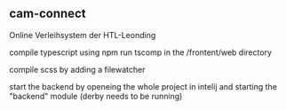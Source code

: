 ## cam-connect

Online Verleihsystem der HTL-Leonding

compile typescript using npm run tscomp in the /frontent/web directory

compile scss by adding a filewatcher

start the backend by openeing the whole project in intelij and starting the "backend" module (derby needs to be running)